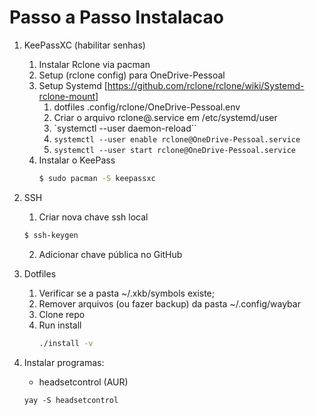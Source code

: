 # Passo a Passo Instalacao

1. KeePassXC (habilitar senhas)
    1. Instalar Rclone via pacman
    0. Setup (rclone config) para OneDrive-Pessoal
    0. Setup Systemd [https://github.com/rclone/rclone/wiki/Systemd-rclone-mount]
       1. dotfiles .config/rclone/OneDrive-Pessoal.env
       0. Criar o arquivo rclone@.service em /etc/systemd/user
       0. `systemctl --user daemon-reload``
       0. `systemctl --user enable rclone@OneDrive-Pessoal.service`
       0. `systemctl --user start rclone@OneDrive-Pessoal.service`
    0. Instalar o KeePass
       ```bash
       $ sudo pacman -S keepassxc
       ```

0. SSH
   1. Criar nova chave ssh local
   ```bash
   $ ssh-keygen
   ```
   2. Adicionar chave pública no GitHub 


0. Dotfiles
   1. Verificar se a pasta ~/.xkb/symbols existe;
   0. Remover arquivos (ou fazer backup) da pasta ~/.config/waybar
   0. Clone repo
   0. Run install
      ```bash
      ./install -v
      ```
0. Instalar programas:
   - headsetcontrol (AUR)
   ```
   yay -S headsetcontrol
   ```
